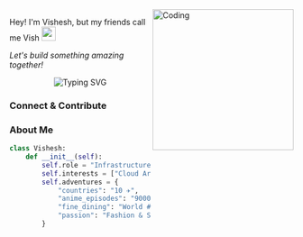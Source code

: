 <img align="right" alt="Coding" width="250" src="https://cdn.dribbble.com/users/1162077/screenshots/3848914/programmer.gif">

Hey! I'm Vishesh, but my friends call me Vish <img src="https://media.giphy.com/media/hvRJCLFzcasrR4ia7z/giphy.gif" width="25px">


<i>Let's build something amazing together! </i>

<p align="center">
  <img src="https://readme-typing-svg.herokuapp.com?font=Fira+Code&size=22&pause=1000&color=2C96C7&center=true&vCenter=true&random=false&width=440&lines=Infrastructure+Engineer;Site+Reliability+Engineer;Building+reliable+systems" alt="Typing SVG" />
</p>

### Connect & Contribute

### About Me
```python
class Vishesh:
    def __init__(self):
        self.role = "Infrastructure Engineer @ Monoceros"
        self.interests = ["Cloud Architecture", "DevOps", "SRE"]
        self.adventures = {
            "countries": "10 ✈️",
            "anime_episodes": "9000+ 📺",
            "fine_dining": "World #43 🥘",
            "passion": "Fashion & Style 🕴️"
        }
```
